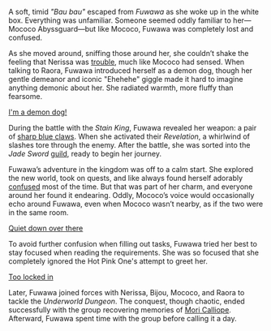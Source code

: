 A soft, timid _"Bau bau"_ escaped from _Fuwawa_ as she woke up in the white box. Everything was unfamiliar. Someone seemed oddly familiar to her—Mococo Abyssguard—but like Mococo, Fuwawa was completely lost and confused.

As she moved around, sniffing those around her, she couldn’t shake the feeling that Nerissa was [trouble](https://www.youtube.com/live/3s_pVYBEax0?feature=shared&t=572), much like Mococo had sensed. When talking to Raora, Fuwawa introduced herself as a demon dog, though her gentle demeanor and iconic "Ehehehe" giggle made it hard to imagine anything demonic about her. She radiated warmth, more fluffy than fearsome.

[I'm a demon dog!](#embed:https://www.youtube.com/live/3s_pVYBEax0?feature=shared&t=871)

During the battle with the _Stain King_, Fuwawa revealed her weapon: a pair of [sharp blue claws](https://www.youtube.com/live/3s_pVYBEax0?feature=shared&t=3181). When she activated their _Revelation_, a whirlwind of slashes tore through the enemy. After the battle, she was sorted into the _Jade Sword_ [guild](https://www.youtube.com/live/3s_pVYBEax0?feature=shared&t=3471), ready to begin her journey.

Fuwawa’s adventure in the kingdom was off to a calm start. She explored the new world, took on quests, and like always found herself adorably [confused](https://www.youtube.com/live/3s_pVYBEax0?feature=shared&t=4981) most of the time. But that was part of her charm, and everyone around her found it endearing. Oddly, Mococo’s voice would occasionally echo around Fuwawa, even when Mococo wasn’t nearby, as if the two were in the same room.

[Quiet down over there](#embed:https://www.youtube.com/live/3s_pVYBEax0?feature=shared&t=4778)

To avoid further confusion when filling out tasks, Fuwawa tried her best to stay focused when reading the requirements. She was so focused that she completely ignored the Hot Pink One's attempt to greet her.

[Too locked in](#embed:https://www.youtube.com/live/3s_pVYBEax0?t=5438)

Later, Fuwawa joined forces with Nerissa, Bijou, Mococo, and Raora to tackle the _Underworld Dungeon_. The conquest, though chaotic, ended successfully with the group recovering memories of [Mori Calliope](https://www.youtube.com/live/uIHK81QMI24?feature=shared&t=3462). Afterward, Fuwawa spent time with the group before calling it a day.
